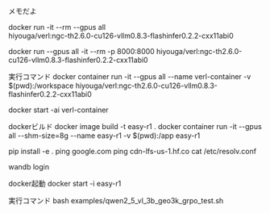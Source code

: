 メモだよ

docker run -it --rm --gpus all \
  hiyouga/verl:ngc-th2.6.0-cu126-vllm0.8.3-flashinfer0.2.2-cxx11abi0

docker run --gpus all -it --rm -p 8000:8000 hiyouga/verl:ngc-th2.6.0-cu126-vllm0.8.3-flashinfer0.2.2-cxx11abi0


実行コマンド
docker container run -it --gpus all  --name verl-container -v $(pwd):/workspace hiyouga/verl:ngc-th2.6.0-cu126-vllm0.8.3-flashinfer0.2.2-cxx11abi0

docker start -ai verl-container




dockerビルド
docker image build -t easy-r1 .
docker container run -it --gpus all --shm-size=8g --name easy-r1 -v $(pwd):/app easy-r1

pip install -e .
ping google.com
ping cdn-lfs-us-1.hf.co
cat /etc/resolv.conf

wandb login



docker起動
docker start -i easy-r1



実行コマンド
bash examples/qwen2_5_vl_3b_geo3k_grpo_test.sh


